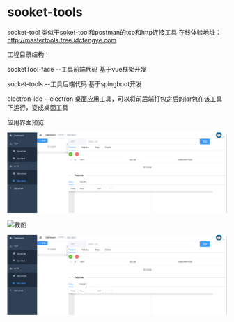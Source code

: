 # sooket-tools
socket-tool
类似于soket-tool和postman的tcp和http连接工具
在线体验地址：
http://mastertools.free.idcfengye.com

工程目录结构：

socketTool-face --工具前端代码 基于vue框架开发

socket-tools --工具后端代码 基于spingboot开发

electron-ide  --electron 桌面应用工具，可以将前后端打包之后的jar包在该工具下运行，变成桌面工具

应用界面预览

!["示例图](https://github.com/zengxiaoqi/img-storage/blob/master/clipboard.png)

![截图](E:\code\Java\sooket-tools\socketTool-face\src\assets\clipboard.png) 

![Image text](socketTool-face/src/assets/clipboard.png)
